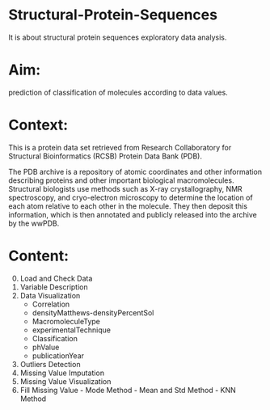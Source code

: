 # Structural-Protein-Sequences
It is about structural protein sequences exploratory data analysis.
# Aim:
prediction of classification of molecules according to data values.

# Context:
This is a protein data set retrieved from Research Collaboratory for Structural Bioinformatics (RCSB) Protein Data Bank (PDB).

The PDB archive is a repository of atomic coordinates and other information describing proteins and other important biological macromolecules. Structural biologists use methods such as X-ray crystallography, NMR spectroscopy, and cryo-electron microscopy to determine the location of each atom relative to each other in the molecule. They then deposit this information, which is then annotated and publicly released into the archive by the wwPDB.

# Content:
0. Load and Check Data
1. Variable Description
2. Data Visualization
    - Correlation
    - densityMatthews-densityPercentSol
    - MacromoleculeType
    - experimentalTechnique
    - Classification
    - phValue
    - publicationYear
3. Outliers Detection
4. Missing Value Imputation
  1. Missing Value Visualization
  1. Fill Missing Value
    - Mode Method
    - Mean and Std Method
    - KNN Method
